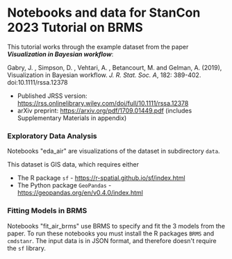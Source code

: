 # Notebooks and data for StanCon 2023 Tutorial on BRMS

This tutorial works through the example dataset from the paper **_Visualization in Bayesian workflow_**:    

Gabry, J. , Simpson, D. , Vehtari, A. , Betancourt, M. and Gelman, A. (2019),     
Visualization in Bayesian workflow. _J. R. Stat. Soc. A_, 182: 389-402. doi:10.1111/rssa.12378

* Published JRSS version: https://rss.onlinelibrary.wiley.com/doi/full/10.1111/rssa.12378
* arXiv preprint: https://arxiv.org/pdf/1709.01449.pdf (includes Supplementary Materials in appendix)

### Exploratory Data Analysis 

Notebooks "eda\_air" are visualizations of the dataset in subdirectory `data`.

This dataset is GIS data, which requires either

* The R package `sf` - https://r-spatial.github.io/sf/index.html
* The Python package `GeoPandas` - https://geopandas.org/en/v0.4.0/index.html

### Fitting Models in BRMS

Notebooks "fit\_air\_brms" use BRMS to specify and fit the 3 models from the paper.
To run these notebooks you must install the R packages `BRMS` and `cmdstanr`.
The input data is in JSON format, and therefore doesn't require the `sf` library.



